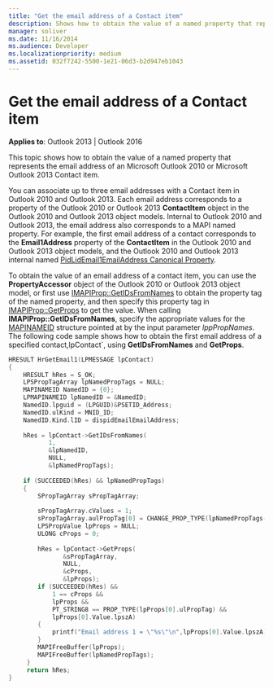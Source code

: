 ```yaml
---
title: "Get the email address of a Contact item"
description: Shows how to obtain the value of a named property that represents the email address of an Microsoft Outlook 2010 or Microsoft Outlook 2013 Contact item.
manager: soliver
ms.date: 11/16/2014
ms.audience: Developer
ms.localizationpriority: medium
ms.assetid: 032f7242-5500-1e21-06d3-b2d947eb1043
---
```


# Get the email address of a Contact item

**Applies to**: Outlook 2013 | Outlook 2016
  
This topic shows how to obtain the value of a named property that represents the email address of an Microsoft Outlook 2010 or Microsoft Outlook 2013 Contact item.
  
You can associate up to three email addresses with a Contact item in Outlook 2010 and Outlook 2013. Each email address corresponds to a property of the Outlook 2010 or Outlook 2013 **ContactItem** object in the Outlook 2010 and Outlook 2013 object models. Internal to Outlook 2010 and Outlook 2013, the email address also corresponds to a MAPI named property. For example, the first email address of a contact corresponds to the **Email1Address** property of the **ContactItem** in the Outlook 2010 and Outlook 2013 object models, and the Outlook 2010 and Outlook 2013 internal named [PidLidEmail1EmailAddress Canonical Property](pidlidemail1emailaddress-canonical-property.md).
  
To obtain the value of an email address of a contact item, you can use the **PropertyAccessor** object of the Outlook 2010 or Outlook 2013 object model, or first use [IMAPIProp::GetIDsFromNames](imapiprop-getidsfromnames.md) to obtain the property tag of the named property, and then specify this property tag in [IMAPIProp::GetProps](imapiprop-getprops.md) to get the value. When calling **IMAPIProp::GetIDsFromNames**, specify the appropriate values for the [MAPINAMEID](mapinameid.md) structure pointed at by the input parameter  _lppPropNames_. The following code sample shows how to obtain the first email address of a specified contact,lpContact`, using **GetIDsFromNames** and **GetProps**.
  
```cpp
HRESULT HrGetEmail1(LPMESSAGE lpContact) 
{ 
    HRESULT hRes = S_OK; 
    LPSPropTagArray lpNamedPropTags = NULL; 
    MAPINAMEID NamedID = {0}; 
    LPMAPINAMEID lpNamedID = &NamedID; 
    NamedID.lpguid = (LPGUID)&PSETID_Address; 
    NamedID.ulKind = MNID_ID; 
    NamedID.Kind.lID = dispidEmailEmailAddress; 
 
    hRes = lpContact->GetIDsFromNames( 
           1,  
           &lpNamedID,  
           NULL,  
           &lpNamedPropTags); 
 
    if (SUCCEEDED(hRes) && lpNamedPropTags) 
    { 
        SPropTagArray sPropTagArray; 
 
        sPropTagArray.cValues = 1; 
        sPropTagArray.aulPropTag[0] = CHANGE_PROP_TYPE(lpNamedPropTags->aulPropTag[0],PT_STRING8); 
        LPSPropValue lpProps = NULL; 
        ULONG cProps = 0; 
 
        hRes = lpContact->GetProps( 
               &sPropTagArray, 
               NULL, 
               &cProps, 
               &lpProps); 
        if (SUCCEEDED(hRes) &&  
            1 == cProps &&  
            lpProps &&  
            PT_STRING8 == PROP_TYPE(lpProps[0].ulPropTag) && 
            lpProps[0].Value.lpszA) 
        { 
            printf("Email address 1 = \"%s\"\n",lpProps[0].Value.lpszA); 
        } 
        MAPIFreeBuffer(lpProps); 
        MAPIFreeBuffer(lpNamedPropTags); 
     } 
     return hRes; 
}
```
